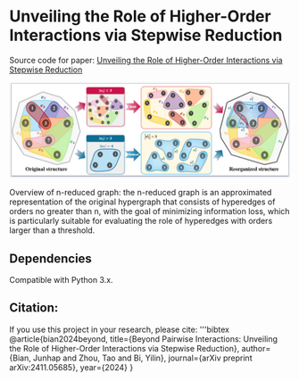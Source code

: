 # Unveiling the Role of Higher-Order Interactions via Stepwise Reduction
Source code for paper: [Unveiling the Role of Higher-Order Interactions via Stepwise Reduction](https://doi.org/10.48550/arXiv.2411.05685)

![The process to construct the n-reduced graph](Fig1.png)

Overview of n-reduced graph: the n-reduced graph is an approximated representation of the original hypergraph
that consists of hyperedges of orders no greater than n, with the goal of minimizing information loss,
which is particularly suitable for evaluating the role of hyperedges with orders larger than a threshold.

## Dependencies
Compatible with Python 3.x.

## Citation:
If you use this project in your research, please cite:
'''bibtex
@article{bian2024beyond,
  title={Beyond Pairwise Interactions: Unveiling the Role of Higher-Order Interactions via Stepwise Reduction},
  author={Bian, Junhap and Zhou, Tao and Bi, Yilin},
  journal={arXiv preprint arXiv:2411.05685},
  year={2024}
}
